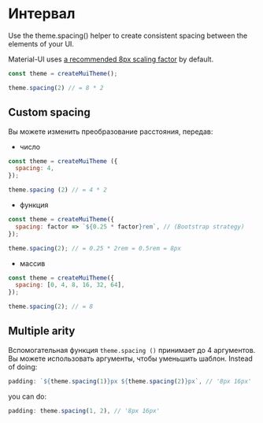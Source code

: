 # Интервал

<p class="description">Use the theme.spacing() helper to create consistent spacing between the elements of your UI.</p>

Material-UI uses [a recommended 8px scaling factor](https://material.io/design/layout/understanding-layout.html) by default.

```js
const theme = createMuiTheme();

theme.spacing(2) // = 8 * 2
```

## Custom spacing

Вы можете изменить преобразование расстояния, передав:

- число

```js
const theme = createMuiTheme ({
  spacing: 4,
});

theme.spacing (2) // = 4 * 2
```

- функция

```js
const theme = createMuiTheme({
  spacing: factor => `${0.25 * factor}rem`, // (Bootstrap strategy)
});

theme.spacing(2); // = 0.25 * 2rem = 0.5rem = 8px
```

- массив

```js
const theme = createMuiTheme({
  spacing: [0, 4, 8, 16, 32, 64],
});

theme.spacing(2); // = 8
```

## Multiple arity

Вспомогательная функция ` theme.spacing () ` принимает до 4 аргументов. Вы можете использовать аргументы, чтобы уменьшить шаблон. Instead of doing:

```js
padding: `${theme.spacing(1)}px ${theme.spacing(2)}px`, // '8px 16px'
```

you can do:

```js
padding: theme.spacing(1, 2), // '8px 16px'
```